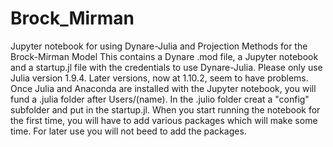 # Brock_Mirman
Jupyter notebook for using Dynare-Julia and Projection Methods for the Brock-Mirman Model
This contains a Dynare .mod file, a Jupyter notebook and a startup.jl file with the credentials to use Dynare-Julia.
Please only use Julia version 1.9.4.   Later versions, now at 1.10.2, seem to have problems.
Once Julia and Anaconda are installed with the Jupyter notebook, you will fund a .julia folder after Users/(name).
In the .julio folder creat a "config" subfolder and put in the startup.jl.
When you start running the notebook for the first time, you will have to add various packages which will make some time.
For later use you will not beed to add the packages.
